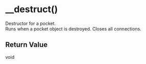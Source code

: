 # &lowbar;&lowbar;destruct()
Destructor for a pocket.  
Runs when a pocket object is destroyed. Closes all connections.

## Return Value
void
